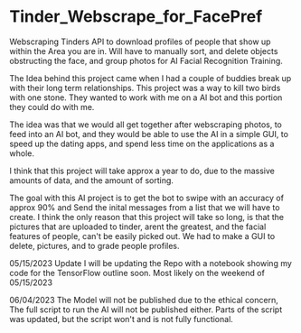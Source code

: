 # Tinder_Webscrape_for_FacePref
Webscraping Tinders API to download profiles of people that show up within the Area you are in. Will have to manually sort, and delete objects obstructing the face, and group photos for AI Facial Recognition Training. 


The Idea behind this project came when I had a couple of buddies break up with their long term relationships. This project was a way to kill two birds with one stone. They wanted to work with me on a AI bot and this portion they could do with me. 

The idea was that we would all get together after webscraping photos, to feed into an AI bot, and they would be able to use the AI in a simple GUI, to speed up the dating apps, and spend less time on the applications as a whole. 

I think that this project will take approx a year to do, due to the massive amounts of data, and the amount of sorting. 

The goal with this AI project is to get the bot to swipe with an accuracy of approx 90% and Send the inital messages from a list that we will have to create. I think the only reason that this project will take so long, is that the pictures that are uploaded to tinder, arent the greatest, and the facial features of people, can't be easily picked out. We had to make a GUI to delete, pictures, and to grade people profiles. 

05/15/2023 Update 
I will be updating the Repo with a notebook showing my code for the TensorFlow outline soon. Most likely on the weekend of 05/15/2023

06/04/2023
The Model will not be published due to the ethical concern, The full script to run the AI will not be published either. Parts of the script was updated, but the script won't and is not fully functional. 
